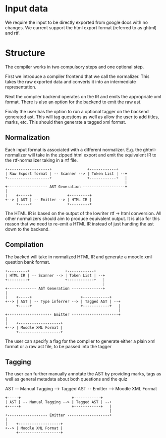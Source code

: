 # Input data
We require the input to be directly exported from google docs with no changes. We current support the 
html export format (referred to as ghtml) and rtf.

# Structure
The compiler works in two compulsory steps and one optional step.

First we introduce a compiler frontend that we call the normalizer.
This takes the raw exported data and converts it into an intermediate representation.

Next the compiler backend operates on the IR and emits the appropriate xml format. There is also an option
for the backend to emit the raw ast.

Finally the user has the option to run a optional tagger on the backend generated ast. This will tag
questions as well as allow the user to add titles, marks, etc. This should then generate a tagged
xml format.

## Normalization
Each input format is associated with a different normalizer. E.g. the ghtml-normalizer will take in
the zipped html export and emit the equivalent IR to the rtf-normalizer taking in a rtf file.

```
+-------------------+                +------------+
| Raw Export format | -- Scanner --> | Token List | --+
+-------------------+                +------------+   |
                                                      |
+------------------ AST Generation -------------------+
|
|    +-----+                +---------+
+--> | AST | -- Emitter --> | HTML IR |
     +-----+                +---------+
```

The HTML IR is based on the output of the lowriter rtf -> html conversion. All other normalizers should
aim to produce equivalent output. It is also for this reason that we need to re-emit a HTML IR instead
of just handing the ast down to the backend.

## Compilation
The backed will take in normalized HTML IR and generate a moodle xml question bank format.

```
+---------+                +------------+
| HTML IR | -- Scanner --> | Token List | --+
+---------+                +------------+   |
                                            |
+------------- AST Generation --------------+
|
|    +-----+                      +------------+
+--> | AST | -- Type inferrer --> | Tagged AST | --+
     +-----+                      +------------+   |
                                                   |
+-------------------- Emitter ---------------------+
|
|    +-------------------+
+--> | Moodle XML Format |
     +-------------------+
```

The user can specify a flag for the compiler to generate either a plain xml format or a raw ast file, to be
passed into the tagger

## Tagging
The user can further manually annotate the AST by providing marks, tags as well as general metadata about
both questions and the quiz

AST -- Manual Tagging --> Tagged AST -- Emitter --> Moodle XML Format

```
+-----+                       +------------+
| AST | -- Manual Tagging --> | Tagged AST | --+
+-----+                       +------------+   |
                                               |
+------------------ Emitter -------------------+
|
|    +-------------------+
+--> | Moodle XML Format |
     +-------------------+
```
